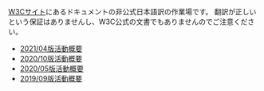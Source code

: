 [W3Cサイト](https://w3.org/)にあるドキュメントの非公式日本語訳の作業場です。
翻訳が正しいという保証はありませんし、W3C公式の文書でもありませんのでご注意ください。

* [2021/04版活動概要](2021-04-highlights.html)
* [2020/10版活動概要](2020-10-w3c-highlights.html)
* [2020/05版活動概要](2020-05-w3c-highlights.html)
* [2019/09版活動概要](2019-09-w3c-highlights.html)

